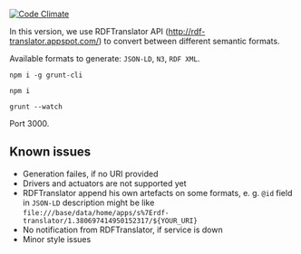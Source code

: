 [![Code Climate](https://codeclimate.com/github/semiotproject/wot-semdesc-helper/badges/gpa.svg)](https://codeclimate.com/github/semiotproject/wot-semdesc-helper)

In this version, we use RDFTranslator API (http://rdf-translator.appspot.com/) to convert between different semantic formats.

Available formats to generate: `JSON-LD`, `N3`, `RDF XML`.

```
npm i -g grunt-cli

npm i

grunt --watch
```

Port 3000.

## Known issues

* Generation failes, if no URI provided
* Drivers and actuators are not supported yet
* RDFTranslator append his own artefacts on some formats, e. g. `@id` field in `JSON-LD` description might be like `file:///base/data/home/apps/s%7Erdf-translator/1.380697414950152317/${YOUR_URI}`
* No notification from RDFTranslator, if service is down
* Minor style issues
